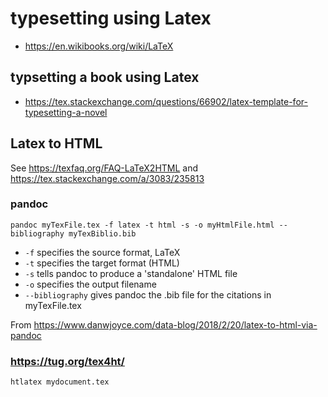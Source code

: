 


# typesetting using Latex

* <https://en.wikibooks.org/wiki/LaTeX>

## typsetting a book using Latex

* <https://tex.stackexchange.com/questions/66902/latex-template-for-typesetting-a-novel>

## Latex to HTML

See <https://texfaq.org/FAQ-LaTeX2HTML> and <https://tex.stackexchange.com/a/3083/235813>

### pandoc

```
pandoc myTexFile.tex -f latex -t html -s -o myHtmlFile.html --bibliography myTexBiblio.bib
```
* `-f` specifies the source format, LaTeX
* `-t` specifies the target format (HTML)
* `-s` tells pandoc to produce a 'standalone' HTML file
* `-o` specifies the output filename
* `--bibliography` gives pandoc the .bib file for the citations in myTexFile.tex

From <https://www.danwjoyce.com/data-blog/2018/2/20/latex-to-html-via-pandoc>

### <https://tug.org/tex4ht/>

```
htlatex mydocument.tex
```


